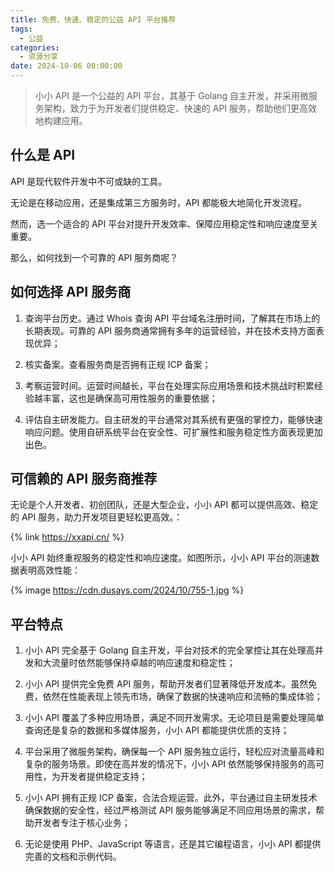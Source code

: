 ```yaml
---
title: 免费、快速、稳定的公益 API 平台推荐
tags:
  - 公益
categories:
  - 资源分享
date: 2024-10-06 00:00:00
---
```


> 小小 API 是一个公益的 API 平台，其基于 Golang 自主开发，并采用微服务架构，致力于为开发者们提供稳定、快速的 API 服务，帮助他们更高效地构建应用。

<!-- more -->

## 什么是 API

API 是现代软件开发中不可或缺的工具。

无论是在移动应用，还是集成第三方服务时，API 都能极大地简化开发流程。

然而，选一个适合的 API 平台对提升开发效率、保障应用稳定性和响应速度至关重要。

那么，如何找到一个可靠的 API 服务商呢？

## 如何选择 API 服务商

1. 查询平台历史。通过 Whois 查询 API 平台域名注册时间，了解其在市场上的长期表现。可靠的 API 服务商通常拥有多年的运营经验，并在技术支持方面表现优异；

2. 核实备案。查看服务商是否拥有正规 ICP 备案；

3. 考察运营时间。运营时间越长，平台在处理实际应用场景和技术挑战时积累经验越丰富，这也是确保高可用性服务的重要依据；

4. 评估自主研发能力。自主研发的平台通常对其系统有更强的掌控力，能够快速响应问题。使用自研系统平台在安全性、可扩展性和服务稳定性方面表现更加出色。

## 可信赖的 API 服务商推荐

无论是个人开发者、初创团队，还是大型企业，小小 API 都可以提供高效、稳定的 API 服务，助力开发项目更轻松更高效。：

{% link https://xxapi.cn/ %}

小小 API 始终重视服务的稳定性和响应速度。如图所示，小小 API 平台的测速数据表明高效性能：

{% image https://cdn.dusays.com/2024/10/755-1.jpg %}

## 平台特点

1. 小小 API 完全基于 Golang 自主开发，平台对技术的完全掌控让其在处理高并发和大流量时依然能够保持卓越的响应速度和稳定性；

2. 小小 API 提供完全免费 API 服务，帮助开发者们显著降低开发成本。虽然免费，依然在性能表现上领先市场，确保了数据的快速响应和流畅的集成体验；

3. 小小 API 覆盖了多种应用场景，满足不同开发需求。无论项目是需要处理简单查询还是复杂的数据和多媒体服务，小小 API 都能提供优质的支持；

4. 平台采用了微服务架构，确保每一个 API 服务独立运行，轻松应对流量高峰和复杂的服务场景。即使在高并发的情况下，小小 API 依然能够保持服务的高可用性，为开发者提供稳定支持；

5. 小小 API 拥有正规 ICP 备案，合法合规运营。此外，平台通过自主研发技术确保数据的安全性，经过严格测试 API 服务能够满足不同应用场景的需求，帮助开发者专注于核心业务；

6. 无论是使用 PHP、JavaScript 等语言，还是其它编程语言，小小 API 都提供完善的文档和示例代码。